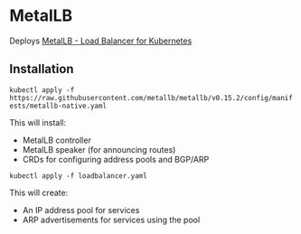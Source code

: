 # MetalLB

Deploys [MetalLB - Load Balancer for Kubernetes](https://github.com/metallb/metallb)

## Installation

```kubectl apply -f https://raw.githubusercontent.com/metallb/metallb/v0.15.2/config/manifests/metallb-native.yaml```

This will install:
- MetalLB controller
- MetalLB speaker (for announcing routes)
- CRDs for configuring address pools and BGP/ARP

```kubectl apply -f loadbalancer.yaml```

This will create:
- An IP address pool for services
- ARP advertisements for services using the pool